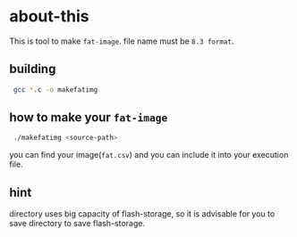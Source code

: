 # about-this
 This is tool to make `fat-image`.
 file name must be `8.3 format`.

## building
```sh
 gcc *.c -o makefatimg
```

## how to make your `fat-image`
```sh
 ./makefatimg <source-path>
```
you can find your image(`fat.csv`) and you can include it into your execution file.

## hint
directory uses big capacity of flash-storage, so it is advisable for you to save directory to save flash-storage.
